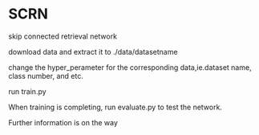 # SCRN
skip connected retrieval network

download data and extract it to ./data/datasetname

change the hyper_perameter for the corresponding data,ie.dataset name, class number, and etc.

run train.py

When training is completing, run evaluate.py to test the network.

Further information is on the way
